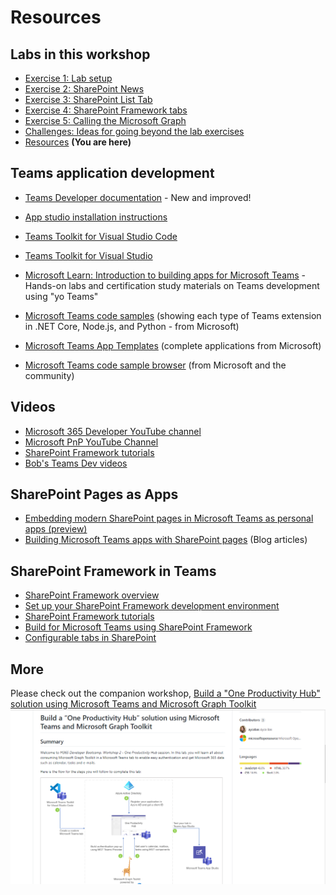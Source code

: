 # Resources

## Labs in this workshop

 * [Exercise 1: Lab setup](Part1.md)
 * [Exercise 2: SharePoint News](Part2.md)
 * [Exercise 3: SharePoint List Tab](Part3.md)
 * [Exercise 4: SharePoint Framework tabs](Part4.md)
 * [Exercise 5: Calling the Microsoft Graph](Part5.md)
 * [Challenges: Ideas for going beyond the lab exercises](Challenges.md)
 * [Resources](Resources.md) **(You are here)**

## Teams application development

 * [Teams Developer documentation](https://docs.microsoft.com/microsoftteams/platform/?WT.mc_id=M365-github-rogerman/) - New and improved!

  * [App studio installation instructions](https://docs.microsoft.com/microsoftteams/platform/concepts/build-and-test/app-studio-overview?WT.mc_id=M365-github-rogerman)
 * [Teams Toolkit for Visual Studio Code](https://docs.microsoft.com/microsoftteams/platform/toolkit/visual-studio-code-overview?WT.mc_id=M365-github-rogerman)
 * [Teams Toolkit for Visual Studio](https://docs.microsoft.com/microsoftteams/platform/toolkit/visual-studio-overview?WT.mc_id=M365-github-rogerman)
 * [Microsoft Learn: Introduction to building apps for Microsoft Teams](https://docs.microsoft.com/en-us/learn/modules/intro-microsoft-teams-apps/) - Hands-on labs and certification study materials on Teams development using "yo Teams"
 * [Microsoft Teams code samples](https://docs.microsoft.com/microsoftteams/platform/tutorials/code-samples?WT.mc_id=M365-github-rogerman) (showing each type of Teams extension in .NET Core, Node.js, and Python -  from  Microsoft)
 * [Microsoft Teams App Templates](https://docs.microsoft.com/microsoftteams/platform/samples/app-templates?WT.mc_id=M365-github-rogerman) (complete applications from Microsoft)
 * [Microsoft Teams code sample browser](https://aka.ms/TeamsDevSamples) (from Microsoft and the community)

## Videos

 * [Microsoft 365 Developer YouTube channel](https://www.youtube.com/channel/UCV_6HOhwxYLXAGd-JOqKPoQ)
 * [Microsoft PnP YouTube Channel](https://www.youtube.com/channel/UC_mKdhw-V6CeCM7gTo_Iy7w)
 * [SharePoint Framework tutorials](https://www.youtube.com/watch?v=yc1IYgYp7qQ&list=PLR9nK3mnD-OXvSWvS2zglCzz4iplhVrKq)
 * [Bob's Teams Dev videos](https://www.youtube.com/playlist?list=PLBq5d5RRcDu4sSe5snZKyn23Gg0850ul_)

## SharePoint Pages as Apps

 * [Embedding modern SharePoint pages in Microsoft Teams as personal apps (preview)](https://docs.microsoft.com/en-us/sharepoint/dev/features/embed-pages-to-teams)
 * [Building Microsoft Teams apps with SharePoint pages](https://bob1german.com/2020/01/06/teams-apps-with-sharepoint1/) (Blog articles)

## SharePoint Framework in Teams
 
 * [SharePoint Framework overview](https://docs.microsoft.com/sharepoint/dev/spfx/sharepoint-framework-overview?WT.mc_id=M365-github-rogerman)
 * [Set up your SharePoint Framework development environment](https://docs.microsoft.com/en-us/sharepoint/dev/spfx/set-up-your-development-environment)
 * [SharePoint Framework tutorials](https://developer.microsoft.com/office/blogs/getting-started-with-sharepoint-framework-tutorials/?WT.mc_id=M365-github-rogerman)
 * [Build for Microsoft Teams using SharePoint Framework](https://docs.microsoft.com/sharepoint/dev/spfx/build-for-teams-overview?WT.mc_id=M365-github-rogerman)
  * [Configurable tabs in SharePoint](https://github.com/pnp/sp-dev-fx-webparts/tree/master/samples/react-teams-configure-tab)

## More

Please check out the companion workshop, [Build a "One Productivity Hub" solution using Microsoft Teams and Microsoft Graph Toolkit](https://github.com/OfficeDev/M365Bootcamp-TeamsOneProductivityHub)
 ![Resources](images/Resources-10.png)



